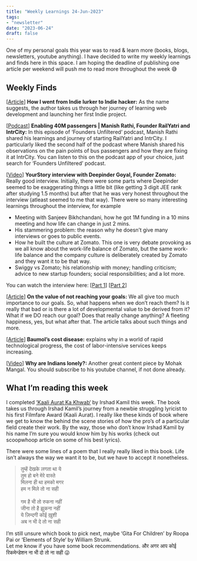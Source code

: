 ```yaml
---
title: "Weekly Learnings 24-Jun-2023"
tags:
- "newsletter"
date: "2023-06-24"
draft: false
---
```


One of my personal goals this year was to read & learn more (books, blogs, newsletters, youtube anything). I have decided to write my weekly learnings and finds here in this space. I am hoping the deadline of publishing one article per weekend will push me to read more throughout the week 😅

## Weekly Finds
[[Article](https://www.indiehackers.com/@lynnetye/how-i-went-from-indie-lurker-to-indie-hacker-d1042ffa5f)] **How I went from Indie lurker to Indie hacker:** As the name suggests, the author takes us through her journey of learning web development and launching her first Indie project.

[[Podcast]()] **Enabling 40M passengers | Manish Rathi, Founder RailYatri and IntrCity:** In this episode of ‘Founders Unfiltered‘ podcast, Manish Rathi shared his learnings and journey of starting RailYatri and IntrCity. I particularly liked the second half of the podcast where Manish shared his observations on the pain points of bus passengers and how they are fixing it at IntrCity. You can listen to this on the podcast app of your choice, just search for ‘Founders Unfiltered’ podcast.

[[Video]()] **YourStory interview with Deepinder Goyal, Founder Zomato:** Really good interview. Initially, there were some parts where Deepinder seemed to be exaggerating things a little bit (like getting 3 digit JEE rank after studying 1.5 months) but after that he was very honest throughout the interview (atleast seemed to me that way). There were so many interesting learnings throughout the interview, for example
- Meeting with Sanjeev Bikhchandani, how he got 1M funding in a 10 mins meeting and how life can change in just 2 mins.
- His stammering problem: the reason why he doesn’t give many interviews or goes to public events.
- How he built the culture at Zomato. This one is very debate provoking as we all know about the work-life balance of Zomato, but the same work-life balance and the company culture is deliberately created by Zomato and they want it to be that way.
- Swiggy vs Zomato; his relationship with money; handling criticism; advice to new startup founders; social responsibilities; and a lot more.

You can watch the interview here: [[Part 1](https://www.youtube.com/watch?v=7b2JVy0qQ2U)] [[Part 2](https://www.youtube.com/watch?v=k0qdIAuyFxM)]

[[Article](https://every.to/p/on-the-value-of-not-reaching-your-goals)] **On the value of not reaching your goals:** We all give too much importance to our goals. So, what happens when we don’t reach them? Is it really that bad or is there a lot of developmental value to be derived from it? What if we DO reach our goal? Does that really change anything? A fleeting happiness, yes, but what after that. The article talks about such things and more.

[[Article](https://www.vox.com/new-money/2017/5/4/15547364/baumol-cost-disease-explained)] **Baumol’s cost disease:** explains why in a world of rapid technological progress, the cost of labor-intensive services keeps increasing.

[[Video](https://www.youtube.com/watch?v=9384kTbvf64)] **Why are Indians lonely?:** Another great content piece by Mohak Mangal. You should subscribe to his youtube channel, if not done already.

## What I’m reading this week
I completed [‘Kaali Aurat Ka Khwab‘](https://www.goodreads.com/book/show/43452664-kaali-aurat-ka-khwab) by Irshad Kamil this week. The book takes us through Irshad Kamil’s journey from a newbie struggling lyricist to his first Filmfare Award (Kaali Aurat). I really like these kinds of book where we get to know the behind the scene stories of how the pro’s of a particular field create their work. By the way, those who don’t know Irshad Kamil by his name I’m sure you would know him by his works (check out scoopwhoop article on some of his best lyrics).

There were some lines of a poem that I really really liked in this book. Life isn’t always the way we want it to be, but we have to accept it nonetheless.

> तुम्हें देखके लगता था ये \
तुम हो बने मेरे वास्ते \
मिलना ही था हमको मगर \
हम न मिले तो ना सही \
\
गम है भी तो रुकना नहीं \
जीना तो है झुकना नहीं \
ये ज़िन्दगी कोई ख़ुशी \
अब न भी दे तो ना सही

I’m still unsure which book to pick next, maybe ‘Gita For Children’ by Roopa Pai or ‘Elements of Style‘ by William Strunk.\
Let me know if you have some book recommendations. और अगर आप कोई रिकमेन्डेशन ना भी दो तो ना सही 😜